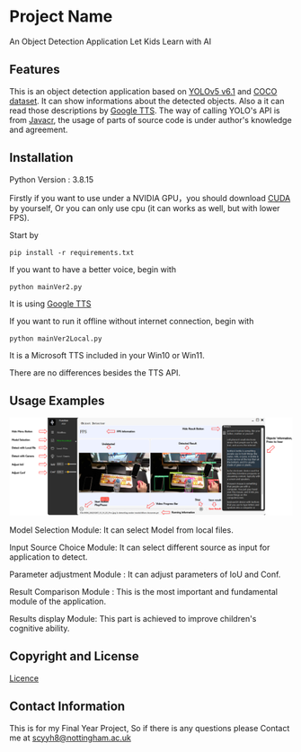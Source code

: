 

# Project Name

An Object Detection Application Let Kids Learn with AI

## Features

This is an object detection application based on [YOLOv5 v6.1](https://github.com/ultralytics/yolov5/tree/v6.1) and [COCO dataset](https://cocodataset.org/#home).
It can show informations about the detected objects. Also a it can read those descriptions by [Google TTS](https://cloud.google.com/text-to-speech).
The way of calling YOLO's API is from [Javacr](https://github.com/Javacr/PyQt5-YOLOv5), the usage of parts of source code is under author's knowledge and agreement.


## Installation
Python Version : 3.8.15

Firstly if you want to use under a NVIDIA GPU，you should download [CUDA](https://developer.nvidia.com/cuda-downloads) by yourself, Or you can only use cpu (it can works as well, but with lower FPS).


Start by 
```
pip install -r requirements.txt
```

If you want to have a better voice, begin with 
```
python mainVer2.py
```
It is using [Google TTS](https://cloud.google.com/text-to-speech)

If you want to run it offline without internet connection, begin with 
```
python mainVer2Local.py
```
It is a Microsoft TTS included in your Win10 or Win11.

There are no differences besides the TTS API. 


## Usage Examples

![UI description](https://github.com/HYDxGenius/Yolov5basedToy/blob/main/readmeimg/UI.png?raw=true)

 Model Selection Module: It can select Model from local files. 

Input Source Choice Module: It can select different source as input for application to detect. 

Parameter adjustment Module : It can adjust parameters of IoU and Conf. 

Result Comparison Module : This is the most important and fundamental module of the application. 

Results display Module: This part is achieved to improve children's cognitive ability. 


## Copyright and License
[Licence](https://github.com/HYDxGenius/Yolov5basedToy/blob/main/LICENSE)


## Contact Information
This is for my Final Year Project, So if there is any questions please Contact me at scyyh8@nottingham.ac.uk

